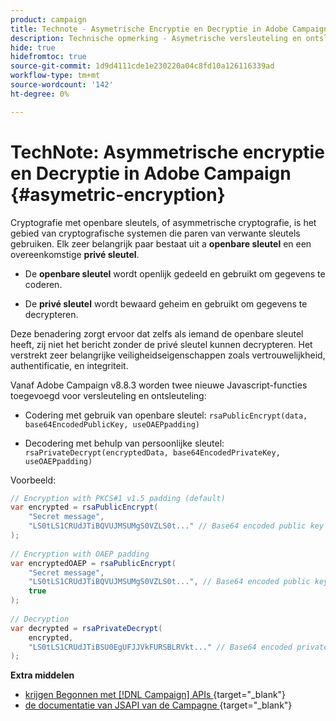 ```yaml
---
product: campaign
title: Technote - Asymetrische Encryptie en Decryptie in Adobe Campaign
description: Technische opmerking - Asymetrische versleuteling en ontsleuteling in Adobe Campaign
hide: true
hidefromtoc: true
source-git-commit: 1d9d4111cde1e230220a04c8fd10a126116339ad
workflow-type: tm+mt
source-wordcount: '142'
ht-degree: 0%

---
```


# TechNote: Asymmetrische encryptie en Decryptie in Adobe Campaign {#asymetric-encryption}

Cryptografie met openbare sleutels, of asymmetrische cryptografie, is het gebied van cryptografische systemen die paren van verwante sleutels gebruiken. Elk zeer belangrijk paar bestaat uit a **openbare sleutel** en een overeenkomstige **privé sleutel**.

* De **openbare sleutel** wordt openlijk gedeeld en gebruikt om gegevens te coderen.

* De **privé sleutel** wordt bewaard geheim en gebruikt om gegevens te decrypteren.

Deze benadering zorgt ervoor dat zelfs als iemand de openbare sleutel heeft, zij niet het bericht zonder de privé sleutel kunnen decrypteren. Het verstrekt zeer belangrijke veiligheidseigenschappen zoals vertrouwelijkheid, authentificatie, en integriteit.

Vanaf Adobe Campaign v8.8.3 worden twee nieuwe Javascript-functies toegevoegd voor versleuteling en ontsleuteling:

* Codering met gebruik van openbare sleutel: `rsaPublicEncrypt(data, base64EncodedPublicKey, useOAEPpadding)`

* Decodering met behulp van persoonlijke sleutel: `rsaPrivateDecrypt(encryptedData, base64EncodedPrivateKey, useOAEPpadding)`


Voorbeeld:

```Java
// Encryption with PKCS#1 v1.5 padding (default)
var encrypted = rsaPublicEncrypt(
    "Secret message",
    "LS0tLS1CRUdJTiBQVUJMSUMgS0VZLS0t..." // Base64 encoded public key
);
 
// Encryption with OAEP padding
var encryptedOAEP = rsaPublicEncrypt(
    "Secret message",
    "LS0tLS1CRUdJTiBQVUJMSUMgS0VZLS0t...", // Base64 encoded public key
    true
);
 
// Decryption
var decrypted = rsaPrivateDecrypt(
    encrypted,
    "LS0tLS1CRUdJTiBSU0EgUFJJVkFURSBLRVkt..." // Base64 encoded private key
);
```

**Extra middelen**

* [ krijgen Begonnen met  [!DNL Campaign]  APIs ](https://experienceleague.adobe.com/en/docs/campaign/campaign-v8/developer/api){target="_blank"}
* [ de documentatie van JSAPI van de Campagne ](https://experienceleague.adobe.com/developer/campaign-api/api/p-1.html){target="_blank"}
